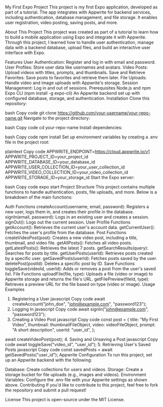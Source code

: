 My First Expo Project
This project is my first Expo application, developed as part of a tutorial. The app integrates with Appwrite for backend services, including authentication, database management, and file storage. It enables user registration, video posting, saving posts, and more.

About This Project
This project was created as part of a tutorial to learn how to build a mobile application using Expo and integrate it with Appwrite. Through this project, I learned how to handle user authentication, manage data with a backend database, upload files, and build an interactive user interface with Expo.

Features
User Authentication: Register and log in with email and password.
User Profiles: Store user data like usernames and avatars.
Video Posts: Upload videos with titles, prompts, and thumbnails.
Save and Retrieve Favorites: Save posts to favorites and retrieve them later.
File Uploads: Handle video and image uploads with Appwrite's storage.
Session Management: Log in and out of sessions.
Prerequisites
Node.js and npm
Expo CLI (npm install -g expo-cli)
An Appwrite backend set up with configured database, storage, and authentication.
Installation
Clone this repository:

bash
Copy code
git clone https://github.com/your-username/your-repo-name.git
Navigate to the project directory:

bash
Copy code
cd your-repo-name
Install dependencies:

bash
Copy code
npm install
Set up environment variables by creating a .env file in the project root:

plaintext
Copy code
APPWRITE_ENDPOINT=https://cloud.appwrite.io/v1
APPWRITE_PROJECT_ID=your_project_id
APPWRITE_DATABASE_ID=your_database_id
APPWRITE_USER_COLLECTION_ID=your_user_collection_id
APPWRITE_VIDEO_COLLECTION_ID=your_video_collection_id
APPWRITE_STORAGE_ID=your_storage_id
Start the Expo server:

bash
Copy code
expo start
Project Structure
This project contains multiple functions to handle authentication, posts, file uploads, and more. Below is a breakdown of the main functions:

Auth Functions
createAccount(username, email, password): Registers a new user, logs them in, and creates their profile in the database.
signIn(email, password): Logs in an existing user and creates a session.
signOut(): Logs out the current session.
User Profile Functions
getAccount(): Retrieves the current user's account data.
getCurrentUser(): Fetches the user's profile from the database.
Post Functions
createVideoPost(post): Creates a new video post, including a title, thumbnail, and video file.
getAllPosts(): Fetches all video posts.
getLatestPosts(): Retrieves the latest 7 posts.
getSearchResults(query): Searches for posts by title.
getUserPosts(userId): Retrieves posts created by a specific user.
getSavedPosts(userId): Fetches posts saved by the user.
deletePost(postId): Deletes a specific post by ID.
Save Functions
toggleSave(videoId, userId): Adds or removes a post from the user's saved list.
File Functions
uploadFile(file, type): Uploads a file (video or image) to Appwrite storage and returns the file's URL.
getFilePreview(fileId, type): Retrieves a preview URL for the file based on type (video or image).
Usage Examples
1. Registering a User
javascript
Copy code
await createAccount("john_doe", "john@example.com", "password123");
2. Logging In
javascript
Copy code
await signIn("john@example.com", "password123");
3. Creating a Video Post
javascript
Copy code
const post = {
  title: "My First Video",
  thumbnail: thumbnailFileObject,
  video: videoFileObject,
  prompt: "A short description",
  userId: "user_id",
};

await createVideoPost(post);
4. Saving and Unsaving a Post
javascript
Copy code
await toggleSave("video_id", "user_id");
5. Retrieving User's Saved Posts
javascript
Copy code
const savedPosts = await getSavedPosts("user_id");
Appwrite Configuration
To run this project, set up an Appwrite backend with the following:

Database: Create collections for users and videos.
Storage: Create a storage bucket for file uploads (e.g., images and videos).
Environment Variables: Configure the .env file with your Appwrite settings as shown above.
Contributing
If you'd like to contribute to this project, feel free to fork the repository and submit a pull request!

License
This project is open-source under the MIT License.
